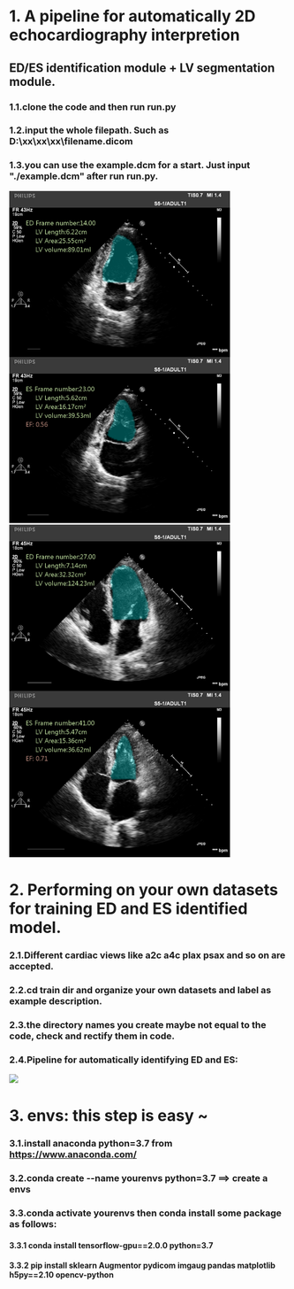 # 1. A pipeline for automatically 2D echocardiography interpretion  
## ED/ES identification module + LV segmentation module.
### 1.1.clone the code and then run run.py  
### 1.2.input the whole filepath. Such as D:\xx\xx\xx\filename.dicom
### 1.3.you can use the example.dcm for a start. Just input "./example.dcm" after run run.py. 



<img src="https://github.com/hkx97/echo/blob/main/assessment_a2c.png" width="400"/><img src="https://github.com/hkx97/echo/blob/main/assessment_a4c.png" width="400"/> 
    
    
    
# 2. Performing on your own datasets for training ED and ES identified model. 
### 2.1.Different cardiac views like a2c a4c plax psax and so on are accepted.
### 2.2.cd train dir and organize your own datasets and label as example description.
### 2.3.the directory names you create maybe not equal to the code, check and rectify them in code.
### 2.4.Pipeline for automatically identifying ED and ES:
<img src="https://github.com/hkx97/echo/blob/main/moxing%20.png" width="700"/>

# 3. envs:  this step is easy ~
### 3.1.install anaconda python=3.7 from https://www.anaconda.com/  
### 3.2.conda create --name yourenvs python=3.7  ==> create a envs  
### 3.3.conda activate yourenvs then conda install some package as follows:  
  #### 3.3.1 conda install tensorflow-gpu==2.0.0 python=3.7  
  #### 3.3.2 pip install sklearn Augmentor pydicom imgaug pandas matplotlib h5py==2.10 opencv-python
